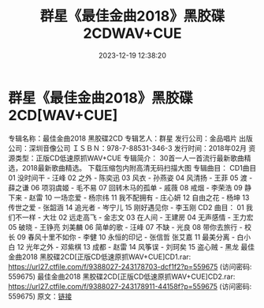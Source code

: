 ﻿---
title: 群星《最佳金曲2018》黑胶碟2CDWAV+CUE
date: 2023-12-19 12:38:20
categories: WAV车载音乐、镜像
tags: 华语中文
---
# 群星《最佳金曲2018》黑胶碟2CD[WAV+CUE]

专辑名称：最佳金曲2018 黑胶碟2CD
专辑艺人：群星
发行公司：金品唱片
出版公司：深圳音像公司
ＩＳＢＮ：978-7-88531-346-3
发行时间：2018年02月
资源类型：正版CD低速原抓WAV+CUE
专辑简介：
30首一人一首流行最新歌曲精选，2018最新歌曲精选。
下载压缩包内附高清无码扫描大图
专辑曲目：
CD1曲目
01 没时间干 - 汪峰
02 之外 - 陈奕迅
03 风衣 - 孙燕姿
04 风清扬 - 王菲
05 渡 - 薛之谦
06 项羽虞姬 - 毛不易
07 回转木马的孤单 - 戚薇
08 戒烟 - 李荣浩
09 静下来 - 赵雷
10 一场恋爱 - 杨宗纬
11 我不配拥有 - 庄心妍
12 自由之花 - 杨坤
13 传世之爱 - 张韶涵
14 追光者 - 岑宁儿
15 刚好遇见你 - 李玉刚
CD2 曲目：
01 我们不一样 - 大壮
02 远走高飞 - 金志文
03 在人间 - 王建房
04 无声感情 - 王力宏
05 破晓 - 王铮亮 刘美麟
06 简单的歌 - 汪峰
07 不缺 - 光良
08 带你去旅行 - 校长
09 春风十里不如你 - 李健
10 永恒的印记 - 张信哲 张艾嘉
11 最美分离 - 白小白
12 光年之外 - 邓紫棋
13 成都 - 赵雷
14 风筝误 - 刘珂矣
15 盗心贼 - 黑龙
最佳金曲2018 黑胶碟2CD[正版CD低速原抓WAV+CUE]CD1.rar: https://url27.ctfile.com/f/9388027-243178703-dcf1f2?p=559675
(访问密码: 559675)
最佳金曲2018 黑胶碟2CD[正版CD低速原抓WAV+CUE]CD2.rar: https://url27.ctfile.com/f/9388027-243178911-44158f?p=559675
(访问密码: 559675)
原文：[链接](https://blog.sina.com.cn/s/blog_1647c7e76010313xu.html)